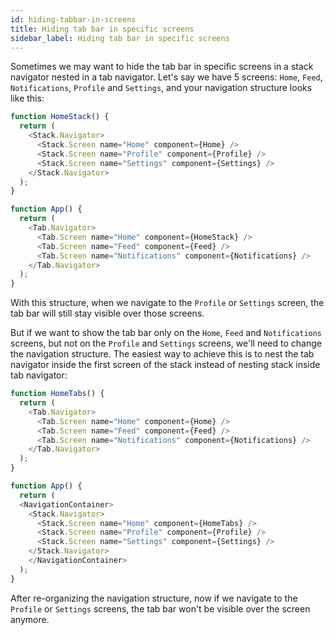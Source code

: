 ```yaml
---
id: hiding-tabbar-in-screens
title: Hiding tab bar in specific screens
sidebar_label: Hiding tab bar in specific screens
---
```


Sometimes we may want to hide the tab bar in specific screens in a stack navigator nested in a tab navigator. Let's say we have 5 screens: `Home`, `Feed`, `Notifications`, `Profile` and `Settings`, and your navigation structure looks like this:

```js
function HomeStack() {
  return (
    <Stack.Navigator>
      <Stack.Screen name="Home" component={Home} />
      <Stack.Screen name="Profile" component={Profile} />
      <Stack.Screen name="Settings" component={Settings} />
    </Stack.Navigator>
  );
}

function App() {
  return (
    <Tab.Navigator>
      <Tab.Screen name="Home" component={HomeStack} />
      <Tab.Screen name="Feed" component={Feed} />
      <Tab.Screen name="Notifications" component={Notifications} />
    </Tab.Navigator>
  );
}
```

With this structure, when we navigate to the `Profile` or `Settings` screen, the tab bar will still stay visible over those screens.

But if we want to show the tab bar only on the `Home`, `Feed` and `Notifications` screens, but not on the `Profile` and `Settings` screens, we'll need to change the navigation structure. The easiest way to achieve this is to nest the tab navigator inside the first screen of the stack instead of nesting stack inside tab navigator:

```js
function HomeTabs() {
  return (
    <Tab.Navigator>
      <Tab.Screen name="Home" component={Home} />
      <Tab.Screen name="Feed" component={Feed} />
      <Tab.Screen name="Notifications" component={Notifications} />
    </Tab.Navigator>
  );
}

function App() {
  return (
  <NavigationContainer>
    <Stack.Navigator>
      <Stack.Screen name="Home" component={HomeTabs} />
      <Stack.Screen name="Profile" component={Profile} />
      <Stack.Screen name="Settings" component={Settings} />
    </Stack.Navigator>
    </NavigationContainer>
  );
}
```

After re-organizing the navigation structure, now if we navigate to the `Profile` or `Settings` screens, the tab bar won't be visible over the screen anymore.

